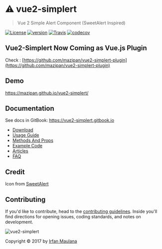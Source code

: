 # ⚠️ vue2-simplert

> Vue 2 Simple Alert Component (SweetAlert Inspired)

[![License](https://img.shields.io/github/license/mazipan/vue2-simplert.svg?maxAge=3600)](https://github.com/mazipan/vue2-simplert) [![version](https://img.shields.io/npm/v/vue2-simplert.svg)](https://www.npmjs.com/package/vue2-simplert) [![Travis](https://img.shields.io/travis/mazipan/vue2-simplert.svg)](https://travis-ci.org/mazipan/vue2-simplert)
[![codecov](https://codecov.io/gh/mazipan/vue2-simplert/branch/master/graph/badge.svg)](https://codecov.io/gh/mazipan/vue2-simplert)

## Vue2-Simplert Now Coming as Vue.js Plugin

Check : [https://github.com/mazipan/vue2-simplert-plugin](https://github.com/mazipan/vue2-simplert-plugin)

## Demo

https://mazipan.github.io/vue2-simplert/

## Documentation

See docs in GitBook: https://vue2-simplert.gitbook.io

- [Download](https://vue2-simplert.gitbook.io/docs/download)
- [Usage Guide](https://vue2-simplert.gitbook.io/docs/usage)
- [Methods And Props](https://vue2-simplert.gitbook.io/docs/method-and-props)
- [Example Code](https://vue2-simplert.gitbook.io/docs/example)
- [Articles](https://vue2-simplert.gitbook.io/docs/articles)
- [FAQ](https://vue2-simplert.gitbook.io/docs/faq)

## Credit

Icon from [SweetAlert](https://github.com/t4t5/sweetalert)

## Contributing

If you'd like to contribute, head to the [contributing guidelines](CONTRIBUTING.md). Inside you'll find directions for opening issues, coding standards, and notes on development.

![vue2-simplert](https://mazipan.github.io/vue2-simplert/images/vue2-simplert-logo.png)

Copyright © 2017 by [Irfan Maulana](https://github.com/mazipan/)
